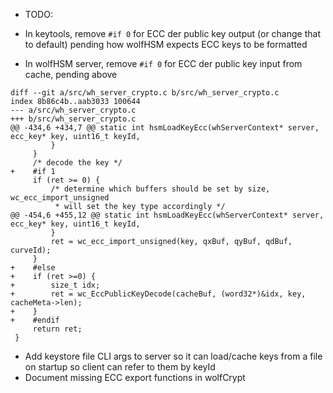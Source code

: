 - TODO:

- In keytools, remove `#if 0` for ECC der public key output (or change that to default) pending how wolfHSM expects ECC keys to be formatted
- In wolfHSM server, remove `#if 0` for ECC der public key input from cache, pending above
```
diff --git a/src/wh_server_crypto.c b/src/wh_server_crypto.c
index 8b86c4b..aab3033 100644
--- a/src/wh_server_crypto.c
+++ b/src/wh_server_crypto.c
@@ -434,6 +434,7 @@ static int hsmLoadKeyEcc(whServerContext* server, ecc_key* key, uint16_t keyId,
         }
     }
     /* decode the key */
+    #if 1
     if (ret >= 0) {
         /* determine which buffers should be set by size, wc_ecc_import_unsigned
          * will set the key type accordingly */
@@ -454,6 +455,12 @@ static int hsmLoadKeyEcc(whServerContext* server, ecc_key* key, uint16_t keyId,
         }
         ret = wc_ecc_import_unsigned(key, qxBuf, qyBuf, qdBuf, curveId);
     }
+    #else
+    if (ret >=0) {
+        size_t idx;
+        ret = wc_EccPublicKeyDecode(cacheBuf, (word32*)&idx, key, cacheMeta->len);
+    }
+    #endif
     return ret;
 }
```

- Add keystore file CLI args to server so it can load/cache keys from a file on startup so client can refer to them by keyId
- Document missing ECC export functions in wolfCrypt
